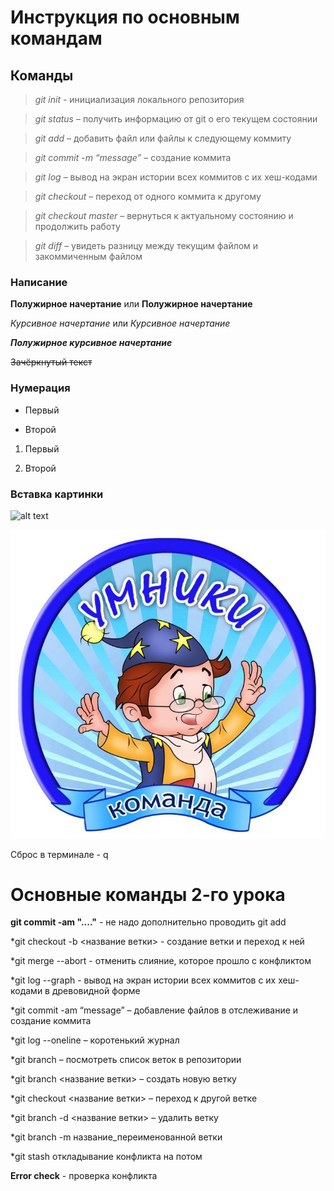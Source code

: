 # Инструкция по основным командам

## Команды

> *git init* - инициализация локального репозитория

> *git status* – получить информацию от git о его текущем состоянии

> *git add* – добавить файл или файлы к следующему коммиту

> *git commit -m “message”* – создание коммита

> *git log* – вывод на экран истории всех коммитов с их хеш-кодами

> *git checkout* – переход от одного коммита к другому

> *git checkout master* – вернуться к актуальному состоянию и продолжить работу

> *git diff* – увидеть разницу между текущим файлом и закоммиченным файлом

### Написание

**Полужирное начертание** или __Полужирное начертание__

*Курсивное начертание* или _Курсивное начертание_

***Полужирное курсивное начертание***

~~Зачёркнутый текст~~

### Нумерация

* Первый 

* Второй

1. Первый 

2. Второй

### Вставка картинки

![alt text](http://url/to/img.png)

![Umnik](UM.jpeg)

Сброс в терминале - q

# Основные команды 2-го урока

**git commit -am "...."** - не надо дополнительно проводить git add

*git checkout  -b <название ветки> - создание ветки и переход к ней

*git merge --abort - отменить слияние, которое прошло с конфликтом

*git log --graph - вывод на экран истории всех коммитов с их хеш-кодами в древовидной форме

*git commit -am “message” – добавление файлов в отслеживание и создание коммита

*git log --oneline – коротенький журнал

*git branch – посмотреть список веток в репозитории

*git branch <название ветки> – создать новую ветку

*git checkout <название ветки> – переход к другой ветке

*git branch -d <название ветки> – удалить ветку

*git branch -m название_переименованной ветки

*git stash откладывание конфликта на потом

**Error check** - проверка конфликта